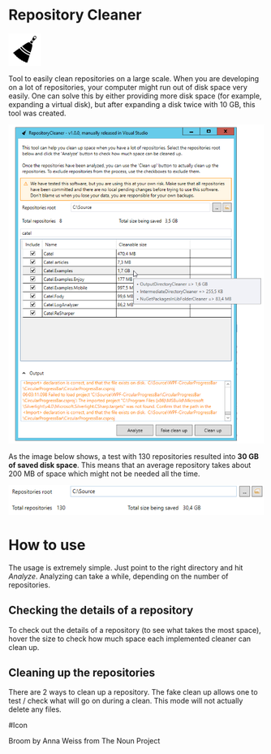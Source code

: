 # Repository Cleaner

![AzureStorageSync](design/logo/logo_64.png)

Tool to easily clean repositories on a large scale. When you are developing on a lot of repositories, your computer might run out of disk space very easily. One can solve this by either providing more disk space (for example, expanding a virtual disk), but after expanding a disk twice with 10 GB, this tool was created.

![Repository Cleaner](doc/images/repositorycleaner.png)  

As the image below shows, a test with 130 repositories resulted into **30 GB of saved disk space**. This means that an average repository takes about 200 MB of space which might not be needed all the time. 

![Repository Cleaner proof of concept](doc/images/savinglotsofspace.png)  

# How to use

The usage is extremely simple. Just point to the right directory and hit *Analyze*. Analyzing can take a while, depending on the number of repositories.

## Checking the details of a repository

To check out the details of a repository (to see what takes the most space), hover the size to check how much space each implemented cleaner can clean up.

## Cleaning up the repositories

There are 2 ways to clean up a repository. The fake clean up allows one to test / check what will go on during a clean. This mode will not actually delete any files.

#Icon

Broom by Anna Weiss from The Noun Project